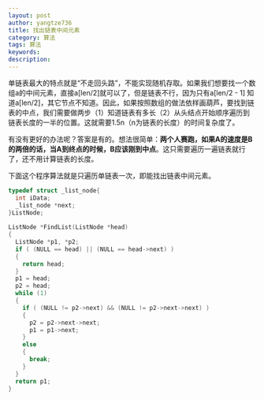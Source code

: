 ```yaml
---
layout: post
author: yangtze736
title: 找出链表中间元素
category: 算法
tags: 算法
keywords: 
description: 
---
```


单链表最大的特点就是“不走回头路”，不能实现随机存取。如果我们想要找一个数组a的中间元素，直接a[len/2]就可以了，但是链表不行，因为只有a[len/2 - 1] 知道a[len/2]，其它节点不知道。因此，如果按照数组的做法依样画葫芦，要找到链表的中点，我们需要做两步（1）知道链表有多长（2）从头结点开始顺序遍历到链表长度的一半的位置。这就需要1.5n（n为链表的长度）的时间复杂度了。

有没有更好的办法呢？答案是有的。想法很简单：**两个人赛跑，如果A的速度是B的两倍的话，当A到终点的时候，B应该刚到中点**。这只需要遍历一遍链表就行了，还不用计算链表的长度。

<!-- more -->

下面这个程序算法就是只遍历单链表一次，即能找出链表中间元素。

```c
typedef struct _list_node{
  int iData;
  _list_node *next;
}ListNode;
 
ListNode *FindList(ListNode *head)
{
  ListNode *p1, *p2;
  if ( (NULL == head) || (NULL == head->next) )
  {
    return head;
  }
  p1 = head;
  p2 = head;
  while (1)
  {
    if ( (NULL != p2->next) && (NULL != p2->next->next) )
    {
      p2 = p2->next->next;
      p1 = p1->next;
	}
	else
    {
      break;
	}
  }
  return p1;
}
```

